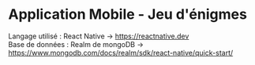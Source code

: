 # Application Mobile - Jeu d'énigmes

Langage utilisé : React Native -> https://reactnative.dev  
Base de données : Realm de mongoDB -> https://www.mongodb.com/docs/realm/sdk/react-native/quick-start/
